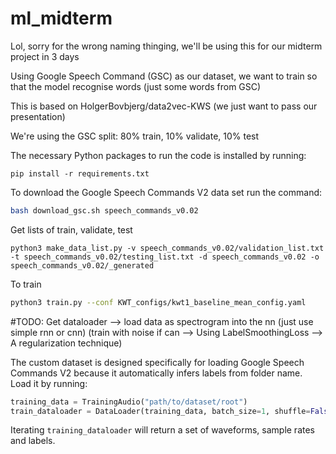 # ml_midterm

Lol, sorry for the wrong naming thinging, we'll be using this for our midterm project in 3 days

Using Google Speech Command (GSC) as our dataset, we want to train so that the model recognise words (just some words from GSC)

This is based on HolgerBovbjerg/data2vec-KWS (we just want to pass our presentation)

We're using the GSC split: 80% train, 10% validate, 10% test

The necessary Python packages to run the code is installed by running:
```shell
pip install -r requirements.txt
```

To download the Google Speech Commands V2 data set run the command:
```bash
bash download_gsc.sh speech_commands_v0.02
```

Get lists of train, validate, test
```shell
python3 make_data_list.py -v speech_commands_v0.02/validation_list.txt -t speech_commands_v0.02/testing_list.txt -d speech_commands_v0.02 -o speech_commands_v0.02/_generated
```

To train
```bash
python3 train.py --conf KWT_configs/kwt1_baseline_mean_config.yaml
```

#TODO:
Get dataloader --> load data as spectrogram into the nn (just use simple rnn or cnn) (train with noise if can --> Using LabelSmoothingLoss --> A regularization technique)

The custom dataset is designed specifically for loading Google Speech Commands V2 because it automatically infers labels from folder name. Load it by running:
```python
training_data = TrainingAudio("path/to/dataset/root")
train_dataloader = DataLoader(training_data, batch_size=1, shuffle=False)
```
Iterating ```training_dataloader``` will return a set of waveforms, sample rates and labels.
